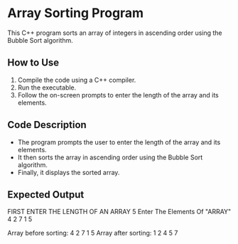 # Array Sorting Program

This C++ program sorts an array of integers in ascending order using the Bubble Sort algorithm.

## How to Use
1. Compile the code using a C++ compiler.
2. Run the executable.
3. Follow the on-screen prompts to enter the length of the array and its elements.

## Code Description
- The program prompts the user to enter the length of the array and its elements.
- It then sorts the array in ascending order using the Bubble Sort algorithm.
- Finally, it displays the sorted array.

## Expected Output
FIRST ENTER THE LENGTH OF AN ARRAY
5
Enter The Elements Of "ARRAY"
4
2
7
1
5

Array before sorting: 4 2 7 1 5
Array after sorting: 1 2 4 5 7
